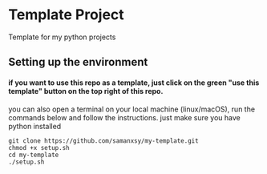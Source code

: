 # Template Project
Template for my python projects

## Setting up the environment
#### if you want to use this repo as a template, just click on the green "use this template" button on the top right of this repo.

you can also open a terminal on your local machine (linux/macOS), run the commands below and follow the instructions.
just make sure you have python installed
```
git clone https://github.com/samanxsy/my-template.git
chmod +x setup.sh
cd my-template
./setup.sh
```
